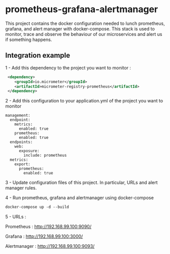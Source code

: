 # prometheus-grafana-alertmanager

This project contains the docker configuration needed to lunch prometheus, grafana, and alert manager with docker-compose.
This stack is used to monitor, trace and observe the behaviour of our microservices and alert us if something happens.

## Integration example

1 - Add this dependency to the project you want to monitor :

```xml
 <dependency>
    <groupId>io.micrometer</groupId>
    <artifactId>micrometer-registry-prometheus</artifactId>
 </dependency>
```

2 - Add this configuration to your application.yml of the project you want to monitor

```
management:
  endpoint:
    metrics:
      enabled: true
    prometheus:
      enabled: true
  endpoints:
    web:
      exposure:
        include: prometheus
  metrics:
    export:
      prometheus:
        enabled: true
```

3 - Update configuration files of this project. In particular, URLs and alert manager rules.

4 - Run prometheus, grafana and alertmanager using docker-compose

```dockerfile 
docker-compose up -d --build
```

5 - URLs :

Prometheus :
http://192.168.99.100:9090/

Grafana :
http://192.168.99.100:3000/

Alertmanager :
http://192.168.99.100:9093/